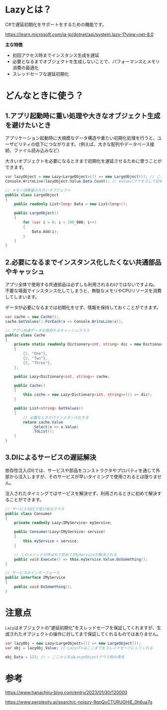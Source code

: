 # Lazyとは？
C#で遅延初期化をサポートをするための機能です。

https://learn.microsoft.com/ja-jp/dotnet/api/system.lazy-1?view=net-8.0

**主な特徴**
- 初回アクセス時までインスタンス生成を遅延
- 必要となるまでオブジェクトを生成しないことで、パフォーマンスとメモリ消費の最適化
- スレッドセーフな遅延初期化

# どんなときに使う？

## 1.アプリ起動時に重い処理や大きなオブジェクト生成を避けたいとき
アプリケーション起動時に大規模なデータ構造や重たい初期化処理を行うと、ユーザビリティの低下につながります。（例えば、大きな配列やデータベース接続、ファイル読み込みなど）

大きいオブジェクトを必要になるときまで初期化を遅延させるために使うことができます。

```c#
var lazyObject = new Lazy<LargeObject>(() => new LargeObject()); // ここではオブジェクトの生成はされない
Console.WriteLine(lazyObject.Value.Data.Count); // Valueにアクセスして初めて初期化される

// メモリ消費量の大きいオブジェクト
public class LargeObject
{
    public readonly List<long> Data = new List<long>();

    public LargeObject()
    {
        for (var i = 0; i < 100_000; i++)
        {
            Data.Add(i);
        }
    }
}
```

## 2.必要になるまでインスタンス化したくない共通部品やキャッシュ
アプリ全体で使用する共通部品は必ずしも利用されるわけではないですよね。
不要な場面でインスタンス化してしまうと、無駄なメモリやCPUリソースを消費してしまいます。

データが必要になるまでは初期化をせず、情報を保持しておくことができます。

```c#
var cache = new Cache();
cache.GetValues().ForEach(x => Console.WriteLine(x));

// アプリ共通データを保持するキャッシュクラス
public class Cache
{
    private static readonly Dictionary<int, string> dic = new Dictionary<int, string>
    {
        {1, "One"},
        {2, "Two"},
        {3, "Three"},
    };

    public Lazy<Dictionary<int, string>> cache;

    public Cache()
    {
        this.cache = new Lazy<Dictionary<int, string>>(() => dic);
    }

    public List<string> GetValues()
    {
        // 必要なときだけインスタンス化する
        return cache.Value
            .Select(x => x.Value)
            .ToList();
    }
}
```

## 3.DIによるサービスの遅延解決
依存性注入(DI)では、サービスや部品をコンストラクタやプロパティを通じて外部から注入しますが、そのサービスが早いタイミングで使用されるとは限りません。

注入されたタイミングではサービスを解決せず、利用されるときに初めて解決することができます。

```c#
// サービスをDIで受け取るクラス
public class Consumer
{
    private readonly Lazy<IMyService> myService;

    public Consumer(Lazy<IMyService> service)
    {
        this.myService = service;
    }

    // このメソッドが呼ばれて初めてIMyServiceが解決される
    public void Execute() => this.myService.Value.DoSomething();
}

// サービスのインターフェース
public interface IMyService
{
    public void DoSomething();
}
```

# 注意点
`Lazy`はオブジェクトの"遅延初期化"をスレッドセーフを保証してくれますが、生成されたオブジェクトの操作に対してまで保証してくれるものではありません。

```c#
var lazyObj = new Lazy<LargeObject>(() => new LargeObject());
var obj = lazyObj.Value; // Lazy<T>はここまでをスレッドセーフにしてくれる

obj.Data = 123; // ← ここから先はLargeObjectクラス側の責任
```

# 参考
https://www.hanachiru-blog.com/entry/2023/01/30/120000

https://www.perplexity.ai/search/c-nolazy-9goQvCTURUGHiE_0h6ua7g